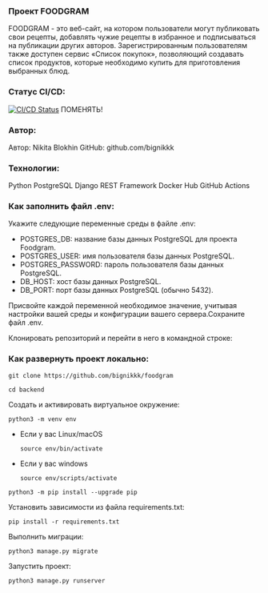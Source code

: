 ### Проект FOODGRAM

FOODGRAM - это веб-сайт, на котором пользователи могут публиковать свои рецепты, добавлять чужие рецепты в избранное и подписываться на публикации других авторов. Зарегистрированным пользователям также доступен сервис «Список покупок», позволяющий создавать список продуктов, которые необходимо купить для приготовления выбранных блюд.


### Статус CI/CD:

[![CI/CD Status](https://github.com/bignikkk/foodgram/actions/workflows/main.yml/badge.svg)](https://github.com/bignikkk/foodgram/actions/workflows/main.yml) ПОМЕНЯТЬ!

### Автор:
Автор: Nikita Blokhin
GitHub: github.com/bignikkk

### Технологии:

Python
PostgreSQL
Django REST Framework
Docker Hub
GitHub Actions

### Как заполнить файл .env:

Укажите следующие переменные среды в файле .env:

   - POSTGRES_DB: название базы данных PostgreSQL для проекта Foodgram.
   - POSTGRES_USER: имя пользователя базы данных PostgreSQL.
   - POSTGRES_PASSWORD: пароль пользователя базы данных PostgreSQL.
   - DB_HOST: хост базы данных PostgreSQL.
   - DB_PORT: порт базы данных PostgreSQL (обычно 5432).

Присвойте каждой переменной необходимое значение, учитывая настройки вашей среды и конфигурации вашего сервера.Сохраните файл .env.

Клонировать репозиторий и перейти в него в командной строке:

### Как развернуть проект локально:

```
git clone https://github.com/bignikkk/foodgram
```

```
cd backend
```

Cоздать и активировать виртуальное окружение:

```
python3 -m venv env
```

* Если у вас Linux/macOS

    ```
    source env/bin/activate
    ```

* Если у вас windows

    ```
    source env/scripts/activate
    ```

```
python3 -m pip install --upgrade pip
```

Установить зависимости из файла requirements.txt:

```
pip install -r requirements.txt
```

Выполнить миграции:

```
python3 manage.py migrate
```

Запустить проект:

```
python3 manage.py runserver

